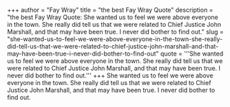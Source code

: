 +++
author = "Fay Wray"
title = "the best Fay Wray Quote"
description = "the best Fay Wray Quote: She wanted us to feel we were above everyone in the town. She really did tell us that we were related to Chief Justice John Marshall, and that may have been true. I never did bother to find out."
slug = "she-wanted-us-to-feel-we-were-above-everyone-in-the-town-she-really-did-tell-us-that-we-were-related-to-chief-justice-john-marshall-and-that-may-have-been-true-i-never-did-bother-to-find-out"
quote = '''She wanted us to feel we were above everyone in the town. She really did tell us that we were related to Chief Justice John Marshall, and that may have been true. I never did bother to find out.'''
+++
She wanted us to feel we were above everyone in the town. She really did tell us that we were related to Chief Justice John Marshall, and that may have been true. I never did bother to find out.
